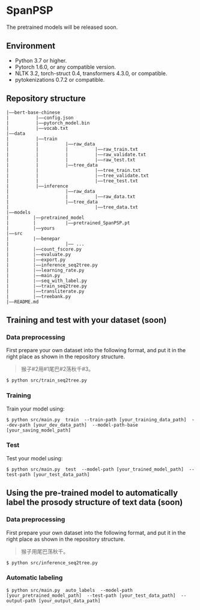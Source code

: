 # SpanPSP
The pretrained models will be released soon.

## Environment
* Python 3.7 or higher.
* Pytorch 1.6.0, or any compatible version.
* NLTK 3.2, torch-struct 0.4, transformers 4.3.0, or compatible.
* pytokenizations 0.7.2 or compatible.

## Repository structure
```
|——bert-base-chinese
|          |——config.json
|          |——pytorch_model.bin
|          |——vocab.txt
|——data
|          |——train
|          |          |——raw_data
|          |          |          |——raw_train.txt
|          |          |          |——raw_validate.txt
|          |          |          |——raw_test.txt
|          |          |——tree_data
|          |                     |——tree_train.txt
|          |                     |——tree_validate.txt
|          |                     |——tree_test.txt
|          |——inference
|                     |——raw_data
|                     |          |——raw_data.txt
|                     |——tree_data
|                                |——tree_data.txt
|——models
|         |——pretrained_model
|         |           |——pretrained_SpanPSP.pt
|         |——yours
|——src
|         |——benepar
|                     |—— ...
|         |——count_fscore.py
|         |——evaluate.py
|         |——export.py
|         |——inference_seq2tree.py
|         |——learning_rate.py
|         |——main.py
|         |——seq_with_label.py
|         |——train_seq2tree.py
|         |——transliterate.py
|         |——treebank.py
|——README.md
```


## Training and test with your dataset (soon)
### Data preprocessing
First prepare your own dataset into the following format, and put it in the right place as shown in the repository structure.
> 猴子#2用#1尾巴#2荡秋千#3。
```
$ python src/train_seq2tree.py
```
### Training
Train your model using:
```
$ python src/main.py  train  --train-path [your_training_data_path]  --dev-path [your_dev_data_path]  --model-path-base [your_saving_model_path] 
```
### Test
Test your model using:
```
$ python src/main.py  test  --model-path [your_trained_model_path]  --test-path [your_test_data_path]
```
## Using the pre-trained model to automatically label the prosody structure of text data (soon)
### Data preprocessing
First prepare your own dataset into the following format, and put it in the right place as shown in the repository structure.
> 猴子用尾巴荡秋千。
```
$ python src/inference_seq2tree.py
```
### Automatic labeling
```
$ python src/main.py  auto_labels  --model-path [your_pretrained_model_path]  --test-path [your_test_data_path]  --output-path [your_output_data_path]
```
